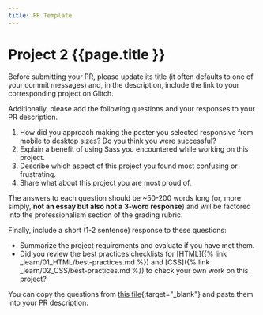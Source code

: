 ```yaml
---
title: PR Template
---
```


# Project 2 {{page.title }}

Before submitting your PR, please update its title (it often defaults to one of your commit messages) and, in the description, include the link to your corresponding project on Glitch.

Additionally, please add the following questions and your responses to your PR description.

1. How did you approach making the poster you selected responsive from mobile to desktop sizes? Do you think you were successful?
1. Explain a benefit of using Sass you encountered while working on this project.
1. Describe which aspect of this project you found most confusing or frustrating.
1. Share what about this project you are most proud of.

The answers to each question should be ~50-200 words long (or, more simply, **not an essay but also not a 3-word response**) and will be factored into the professionalism section of the grading rubric.

Finally, include a short (1-2 sentence) response to these questions:
-  Summarize the project requirements and evaluate if you have met them.
- Did you review the best practices checklists for [HTML]({% link _learn/01_HTML/best-practices.md %}) and [CSS]({% link _learn/02_CSS/best-practices.md %}) to check your own work on this project?

You can copy the questions from [this file](https://gist.githubusercontent.com/angeliquejw/ed9cffd423beb62f344f7cae175e40d5/raw/2c5702535436921226e7f1a71a15a9da453f1df2/gd431-p2-pr-template.md){:target="_blank"} and paste them into your PR description.
